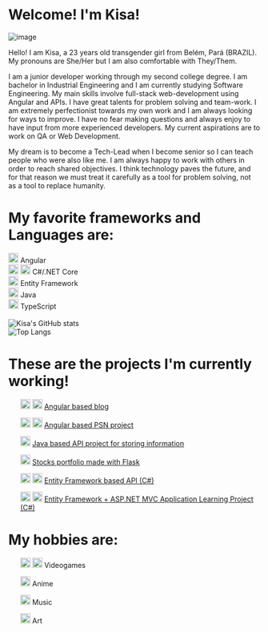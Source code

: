 # Welcome! I'm Kisa!
![image](https://github.com/JPsantosdev/JPsantosdev/assets/127047209/419339ae-9274-4a33-8d50-f7efe8956dc1)


Hello! I am Kisa, a 23 years old transgender girl from Belém, Pará (BRAZIL). My pronouns are She/Her but I am also comfortable with They/Them. 

I am a junior developer working through my second college degree. I am bachelor in Industrial Engineering and I am currently studying Software Engineering. My main skills involve full-stack web-development using Angular and APIs. I have great talents for problem solving and team-work. I am extremely perfectionist towards my own work and I am always looking for ways to improve. I have no fear making questions and always enjoy to have input from more experienced developers. My current aspirations are to work on QA or Web Development. 

My dream is to become a Tech-Lead when I become senior so I can teach people who were also like me. I am always happy to work with others in order to reach shared objectives. I think technology paves the future, and for that reason we must treat it carefully as a tool for problem solving, not as a tool to replace humanity. 

# My favorite frameworks and Languages are:

<img src="https://github.com/buildkite/emojis/raw/main/img-buildkite-64/angular.png" width="20" height="20"> Angular
<br>
<img src="https://github.com/buildkite/emojis/raw/main/img-buildkite-64/dotnet.png" width="20" height="20"> <img src="https://github.com/buildkite/emojis/blob/main/img-buildkite-64/csharp.png" width="20" height="20"> C#/.NET Core
<br>
<img src="https://github.com/buildkite/emojis/raw/main/img-buildkite-64/csharp.png" width="20" height="20"> Entity Framework
<br>
<img src="https://github.com/buildkite/emojis/raw/main/img-buildkite-64/java.png" width="20" height="20"> Java
<br>
<img src="https://github.com/buildkite/emojis/raw/main/img-buildkite-64/typescript.png" width="20" height="20"> TypeScript
<br>
<br>
![Kisa's GitHub stats](https://github-readme-stats.vercel.app/api?username=JPsantosdev&show_icons=true&theme=radical)
<br>
![Top Langs](https://github-readme-stats.vercel.app/api/top-langs/?username=JPSantosdev&layout=compact&theme=radical)


# These are the projects I'm currently working!

  <ul list-style="none">
    <img src="https://github.com/buildkite/emojis/raw/main/img-buildkite-64/typescript.png" width="20" height="20"> 
    <img src="https://github.com/buildkite/emojis/raw/main/img-buildkite-64/angular.png" width="20" height="20">
    <a href="https://github.com/JPsantosdev/angular-blog-project"> Angular based blog </a>
  </ul>
  <ul list-style="none">
    <img src="https://github.com/buildkite/emojis/raw/main/img-buildkite-64/typescript.png" width="20" height="20"> 
    <img src="https://github.com/buildkite/emojis/raw/main/img-buildkite-64/angular.png" width="20" height="20">
    <a href="https://github.com/JPsantosdev/angularpsn"> Angular based PSN project </a>
  </ul>
  <ul list-style="none">
   <img src="https://github.com/buildkite/emojis/raw/main/img-buildkite-64/java.png" width="20" height="20"> 
    <a href="https://github.com/JPsantosdev/dioAPIprojectSantander2023"> Java based API project for storing information</a>    
  </ul>
  <ul list-style="none">
    <img src="https://github.com/buildkite/emojis/raw/main/img-buildkite-64/python.png" width="20" height="20"> 
    <a href="https://github.com/JPsantosdev/FlaskFinance"> Stocks portfolio made with Flask </a>    
  </ul>
  <ul>
    <img src="https://github.com/buildkite/emojis/raw/main/img-buildkite-64/dotnet.png" width="20" height="20">
    <img src="https://github.com/buildkite/emojis/blob/main/img-buildkite-64/csharp.png" width="20" height="20">
    <a href="https://github.com/JPsantosdev/trilha-net-api-desafio-main"> Entity Framework based API (C#)</a>
  </ul>
  <ul>
    <img src="https://github.com/buildkite/emojis/raw/main/img-buildkite-64/dotnet.png" width="20" height="20">
    <img src="https://github.com/buildkite/emojis/blob/main/img-buildkite-64/csharp.png" width="20" height="20">
    <a href="https://github.com/JPsantosdev/ASP.NETmvc"> Entity Framework + ASP.NET MVC Application Learning Project (C#)</a>
  </ul>

  # My hobbies are:
  <ul>
    <img src="https://github.com/buildkite/emojis/raw/main/img-buildkite-64/xbox.png" width="20" height="20"> 
    <img src="https://github.com/buildkite/emojis/raw/main/img-apple-64/1f5a5-fe0f.png" width="20" height="20">
    Videogames
  </ul>
  <ul>
    <img src="https://github.com/buildkite/emojis/raw/main/img-apple-64/1f4fa.png" width="20" height="20">
    Anime
  </ul>
  <ul>
    <img src="https://github.com/buildkite/emojis/raw/main/img-apple-64/1f3b8.png" width="20" height="20">
    Music
  </ul>
  <ul>
    <img src="https://github.com/buildkite/emojis/raw/main/img-apple-64/1f58c-fe0f.png" width="20" height="20">
    Art
  </ul>
